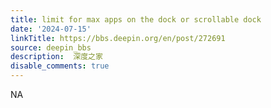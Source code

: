 ```yaml
---
title: limit for max apps on the dock or scrollable dock
date: '2024-07-15'
linkTitle: https://bbs.deepin.org/en/post/272691
source: deepin_bbs
description:  深度之家 
disable_comments: true
---
```

NA

